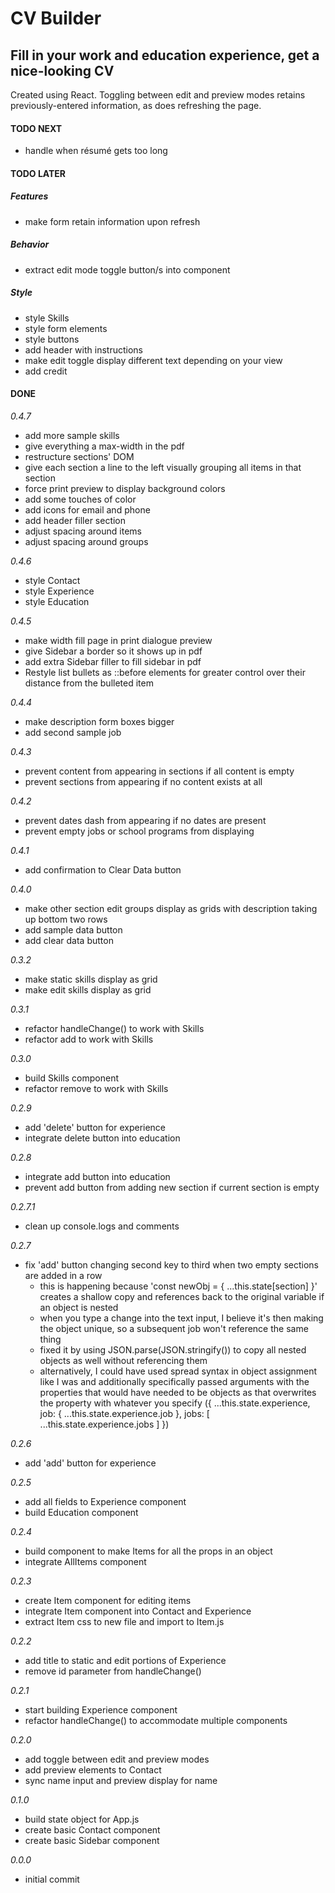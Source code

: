 # CV Builder

## Fill in your work and education experience, get a nice-looking CV

Created using React. Toggling between edit and preview modes retains previously-entered information, as does refreshing the page.

#### TODO NEXT

- handle when résumé gets too long

#### TODO LATER

##### Features

- make form retain information upon refresh

##### Behavior

- extract edit mode toggle button/s into component

##### Style

- style Skills
- style form elements
- style buttons
- add header with instructions
- make edit toggle display different text depending on your view
- add credit

#### DONE

_0.4.7_

- add more sample skills
- give everything a max-width in the pdf
- restructure sections' DOM
- give each section a line to the left visually grouping all items in that section
- force print preview to display background colors
- add some touches of color
- add icons for email and phone
- add header filler section
- adjust spacing around items
- adjust spacing around groups

_0.4.6_

- style Contact
- style Experience
- style Education

_0.4.5_

- make width fill page in print dialogue preview
- give Sidebar a border so it shows up in pdf
- add extra Sidebar filler to fill sidebar in pdf
- Restyle list bullets as ::before elements for greater control over their distance from the bulleted item

_0.4.4_

- make description form boxes bigger
- add second sample job

_0.4.3_

- prevent content from appearing in sections if all content is empty
- prevent sections from appearing if no content exists at all

_0.4.2_

- prevent dates dash from appearing if no dates are present
- prevent empty jobs or school programs from displaying

_0.4.1_

- add confirmation to Clear Data button

_0.4.0_

- make other section edit groups display as grids with description taking up bottom two rows
- add sample data button
- add clear data button

_0.3.2_

- make static skills display as grid
- make edit skills display as grid

_0.3.1_

- refactor handleChange() to work with Skills
- refactor add to work with Skills

_0.3.0_

- build Skills component
- refactor remove to work with Skills

_0.2.9_

- add 'delete' button for experience
- integrate delete button into education

_0.2.8_

- integrate add button into education
- prevent add button from adding new section if current section is empty

_0.2.7.1_

- clean up console.logs and comments

_0.2.7_

- fix 'add' button changing second key to third when two empty sections are added in a row
  - this is happening because 'const newObj = { ...this.state[section] }' creates a shallow copy and references back to the original variable if an object is nested
  - when you type a change into the text input, I believe it's then making the object unique, so a subsequent job won't reference the same thing
  - fixed it by using JSON.parse(JSON.stringify()) to copy all nested objects as well without referencing them
  - alternatively, I could have used spread syntax in object assignment like I was and additionally specifically passed arguments with the properties that would have needed to be objects as that overwrites the property with whatever you specify ({ ...this.state.experience, job: { ...this.state.experience.job }, jobs: [ ...this.state.experience.jobs ] })

_0.2.6_

- add 'add' button for experience

_0.2.5_

- add all fields to Experience component
- build Education component

_0.2.4_

- build component to make Items for all the props in an object
- integrate AllItems component

_0.2.3_

- create Item component for editing items
- integrate Item component into Contact and Experience
- extract Item css to new file and import to Item.js

_0.2.2_

- add title to static and edit portions of Experience
- remove id parameter from handleChange()

_0.2.1_

- start building Experience component
- refactor handleChange() to accommodate multiple components

_0.2.0_

- add toggle between edit and preview modes
- add preview elements to Contact
- sync name input and preview display for name

_0.1.0_

- build state object for App.js
- create basic Contact component
- create basic Sidebar component

_0.0.0_

- initial commit
